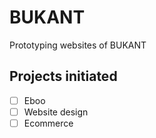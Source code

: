 # BUKANT
Prototyping websites of BUKANT

## Projects initiated 
- [ ] Eboo
- [ ] Website design
- [ ] Ecommerce